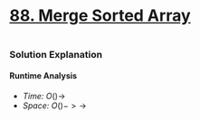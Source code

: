 # [88. Merge Sorted Array](https://leetcode.com/problems/merge-sorted-array/description/)

```python


```

### Solution Explanation 

#### Runtime Analysis  
- *Time:* $O() \rightarrow$
- *Space:* $O() -> \rightarrow$ 